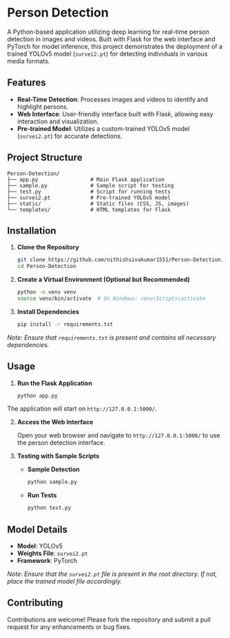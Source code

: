 # Person Detection

A Python-based application utilizing deep learning for real-time person detection in images and videos. Built with Flask for the web interface and PyTorch for model inference, this project demonstrates the deployment of a trained YOLOv5 model (`survei2.pt`) for detecting individuals in various media formats.

## Features

* **Real-Time Detection**: Processes images and videos to identify and highlight persons.
* **Web Interface**: User-friendly interface built with Flask, allowing easy interaction and visualization.
* **Pre-trained Model**: Utilizes a custom-trained YOLOv5 model (`survei2.pt`) for accurate detections.

## Project Structure

```
Person-Detection/
├── app.py                 # Main Flask application
├── sample.py              # Sample script for testing
├── test.py                # Script for running tests
├── survei2.pt             # Pre-trained YOLOv5 model
├── static/                # Static files (CSS, JS, images)
└── templates/             # HTML templates for Flask
```



## Installation

1. **Clone the Repository**

   ```bash
   git clone https://github.com/nithishsivakumar1551/Person-Detection.git
   cd Person-Detection
   ```



2. **Create a Virtual Environment (Optional but Recommended)**

   ```bash
   python -m venv venv
   source venv/bin/activate  # On Windows: venv\Scripts\activate
   ```



3. **Install Dependencies**

   ```bash
   pip install -r requirements.txt
   ```



*Note: Ensure that `requirements.txt` is present and contains all necessary dependencies.*

## Usage

1. **Run the Flask Application**

   ```bash
   python app.py
   ```



The application will start on `http://127.0.0.1:5000/`.

2. **Access the Web Interface**

   Open your web browser and navigate to `http://127.0.0.1:5000/` to use the person detection interface.

3. **Testing with Sample Scripts**

   * **Sample Detection**

     ```bash
     python sample.py
     ```

   * **Run Tests**

     ```bash
     python test.py
     ```

## Model Details

* **Model**: YOLOv5
* **Weights File**: `survei2.pt`
* **Framework**: PyTorch

*Note: Ensure that the `survei2.pt` file is present in the root directory. If not, place the trained model file accordingly.*

## Contributing

Contributions are welcome! Please fork the repository and submit a pull request for any enhancements or bug fixes.
